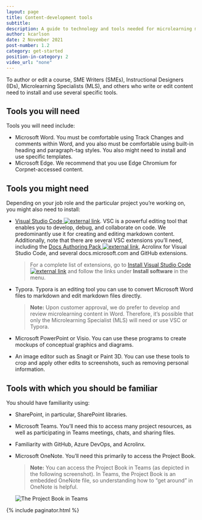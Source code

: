 ```yaml
---
layout: page
title: Content-development tools
subtitle:
description: A guide to technology and tools needed for microlearning module development
author: kcarlson
date: 2 November 2021
post-number: 1.2
category: get-started
position-in-category: 2
video_url: "none"
---
```


To author or edit a course, SME Writers (SMEs), Instructional Designers (IDs), Microlearning Specialists (MLS), and others who write or edit content need to install and use several specific tools.

## Tools you will need

Tools you will need include:

- Microsoft Word. You must be comfortable using Track Changes and comments within Word, and you also must be comfortable using built-in heading and paragraph-tag styles. You also might need to install and use specific templates. 
- Microsoft Edge. We recommend that you use Edge Chromium for Corpnet-accessed content.

## Tools you might need

Depending on your job role and the particular project you’re working on, you might also need to install:

- <a href="https://waypointventures.github.io/docs/install/install-vsc.html" target="_blank">Visual Studio Code ![external link](../assets/images/extlink.png)</a>. VSC is a powerful editing tool that enables you to develop, debug, and collaborate on code. We predominantly use it for creating and editing markdown content. Additionally, note that there are several VSC extensions you’ll need, including the <a href="https://waypointventures.github.io/docs/install/install-author-pack.html" target="_blank">Docs Authoring Pack ![external link](../assets/images/extlink.png)</a>, Acrolinx for Visual Studio Code, and several docs.microsoft.com and GitHub extensions. 
 
    > For a complete list of extensions, go to <a href="https://waypointventures.github.io/docs/install/install-vsc.html" target="_blank">Install Visual Studio Code ![external link](../assets/images/extlink.png)</a> and follow the links under **Install software** in the menu.
- Typora. Typora is an editing tool you can use to convert Microsoft Word files to markdown and edit markdown files directly.

    >**Note:** Upon customer approval, we do prefer to develop and review microlearning content in Word. Therefore, it’s possible that only the Microlearning Specialist (MLS) will need or use VSC or Typora.

- Microsoft PowerPoint or Visio. You can use these programs to create mockups of conceptual graphics and diagrams.
- An image editor such as Snagit or Paint 3D. You can use these tools to crop and apply other edits to screenshots, such as removing personal information.

## Tools with which you should be familiar

You should have familiarity using:

- SharePoint, in particular, SharePoint libraries.
- Microsoft Teams. You’ll need this to access many project resources, as well as participating in Teams meetings, chats, and sharing files.
- Familiarity with GitHub, Azure DevOps, and Acrolinx.
- Microsoft OneNote. You’ll need this primarily to access the Project Book.

    >**Note:** You can access the Project Book in Teams (as depicted in the following screenshot). In Teams, the Project Book is an embedded OneNote file, so understanding how to “get around” in OneNote is helpful.

    ![The Project Book in Teams](../assets/images/project-book.png)

{% include paginator.html %}
